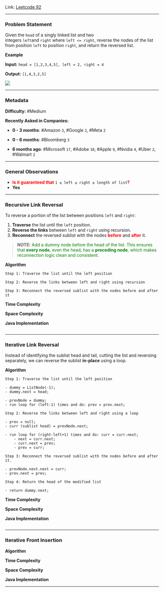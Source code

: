 
Link: [Leetcode 92](https://leetcode.com/problems/reverse-linked-list-ii/)

---
### Problem Statement

Given the `head` of a singly linked list and two integers `left`and `right` where `left <= right`, reverse the nodes of the list from position `left` to position `right`, and return the reversed list.

**Example**

**Input:** `head = [1,2,3,4,5], left = 2, right = 4`

**Output:** `[1,4,3,2,5]`

![](https://assets.leetcode.com/uploads/2021/02/19/rev2ex2.jpg)

---
### Metadata

**Difficulty:** #Medium 

**Recently Asked in Companies:**

- **0 - 3 months**: #Amazon `3`, #Google `2`, #Meta `2`

- **0 - 6 months**: #Bloomberg `3`

- **6 months ago**: #Microsoft `17`, #Adobe `10`, #Apple `9`, #Nvidia `4`, #Uber `2`, #Walmart `2`

---
### General Observations

- <span style="color:red;font-weight:bold;">Is it guaranteed that</span> `1 ≤ left ≤ right ≤ length of list`<span style="color:red;font-weight:bold;">?</span>
- **Yes**

---
### Recursive Link Reversal

To reverse a portion of the list between positions `left` and `right`:

1. **Traverse** the list until the `left` position.
2. **Reverse the links** between `left` and `right` using recursion.
3. **Reconnect** the reversed sublist with the nodes <span style="color:red;font-weight:bold">before</span> and <span style="color:red;font-weight:bold">after</span> it.

> **NOTE:** <span style="color:green;">Add a dummy node before the head of the list. This ensures that <strong>every node</strong>, even the head, has a <strong>preceding node</strong>, which makes reconnection logic clean and consistent.</span>

**Algorithm**

```
Step 1: Traverse the list until the left position
```

```
Step 2: Reverse the links between left and right using recursion
```

```
Step 3: Reconnect the reversed sublist with the nodes before and after it
```

**Time Complexity**

**Space Complexity**

**Java Implementation**

```
```

---
### Iterative Link Reversal

Instead of identifying the sublist head and tail, cutting the list and reversing separately, we can reverse the sublist **in-place** using a loop.

**Algorithm**

```
Step 1: Traverse the list until the left position

- dummy = ListNode(-1);
- dummy.next = head;

- prevNode = dummy;
- run loop for (left-1) times and do: prev = prev.next;
```

```
Step 2: Reverse the links between left and right using a loop

- prev = null;
- curr (sublist head) = prevNode.next;

- run loop for (right-left+1) times and do: curr = curr.next;
	- next = curr.next;
	- curr.next = prev;
	- prev = curr;
```

```
Step 3: Reconnect the reversed sublist with the nodes before and after it.

- prevNode.next.next = curr;
- prev.next = prev;
```

```
Step 4: Return the head of the modified list

- return dummy.next;
```

**Time Complexity**

**Space Complexity**

**Java Implementation**

```

```

---
### Iterative Front Insertion

**Algorithm**

**Time Complexity**

**Space Complexity**

**Java Implementation**

---